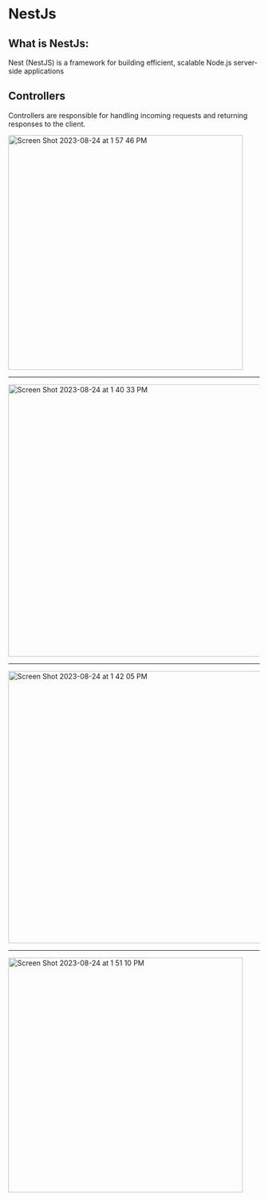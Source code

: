 # NestJs


What is NestJs:
---------------


Nest (NestJS) is a framework for building efficient, scalable Node.js server-side applications




Controllers
---------

Controllers are responsible for handling incoming requests and returning responses to the client.














<img width="470" alt="Screen Shot 2023-08-24 at 1 57 46 PM" src="https://github.com/SouchenOu/NestJs/assets/87101785/5d2fc5e1-3b59-41c7-ae43-8239ce8e2574">

********************************************




<img width="545" alt="Screen Shot 2023-08-24 at 1 40 33 PM" src="https://github.com/SouchenOu/NestJs/assets/87101785/a563cc89-dbc9-460f-8197-3ad676c38806">


********************************************


<img width="545" alt="Screen Shot 2023-08-24 at 1 42 05 PM" src="https://github.com/SouchenOu/NestJs/assets/87101785/862cec93-8067-45bf-8ec6-c3b90147b967">

********************************************


<img width="470" alt="Screen Shot 2023-08-24 at 1 51 10 PM" src="https://github.com/SouchenOu/NestJs/assets/87101785/aa8b67be-8e5b-41f8-96e0-3065a74344e3">
